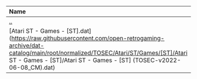 |Name|Size|
|:---|---:|
|[..](../index.html)|DIR|
|[Atari ST - Games - [ST].dat](https://raw.githubusercontent.com/open-retrogaming-archive/dat-catalog/main/root/normalized/TOSEC/Atari/ST/Games/[ST]/Atari ST - Games - [ST]/Atari ST - Games - [ST] (TOSEC-v2022-06-08_CM).dat)|2126024|

